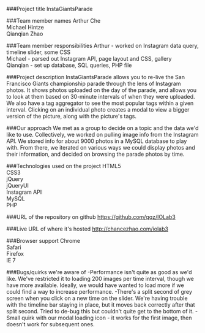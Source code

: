 ###Project title
InstaGiantsParade

###Team member names
Arthur Che  
Michael Hintze  
Qianqian Zhao

###Team member responsibilities
Arthur - worked on Instagram data query, timeline slider, some CSS  
Michael - parsed out Instagram API, page layout and CSS, gallery  
Qianqian - set up database, SQL queries, PHP file

###Project description
InstaGiantsParade allows you to re-live the San Francisco Giants championship parade through the lens of Instagram photos. It shows photos uploaded on the day of the parade, and allows you to look at them based on 30-minute intervals of when they were uploaded. We also have a tag aggregator to see the most popular tags within a given interval. Clicking on an individual photo creates a modal to view a bigger version of the picture, along with the picture's tags. 

###Our approach
We met as a group to decide on a topic and the data we'd like to use. Collectively, we worked on pulling image info from the Instagram API. We stored info for about 9000 photos in a MySQL database to play with. From there, we iterated on various ways we could display photos and their information, and decided on browsing the parade photos by time.

###Technologies used on the project
HTML5  
CSS3  
jQuery  
jQueryUI  
Instagram API  
MySQL  
PHP  

###URL of the repository on github
https://github.com/qqz/IOLab3

###Live URL of where it's hosted
http://chancezhao.com/iolab3

###Browser support
Chrome  
Safari  
Firefox  
IE 7  

###Bugs/quirks we're aware of
-Performance isn't quite as good as we'd like. We've restricted it to loading 200 images per time interval, though we have more available. Ideally, we would have wanted to load more if we could find a way to increase performance.
-There's a split second of grey screen when you click on a new time on the slider. We're having trouble with the timeline bar staying in place, but it moves back correctly after that split second. Tried to de-bug this but couldn't quite get to the bottom of it.
-Small quirk with our modal loading icon - it works for the first image, then doesn't work for subsequent ones.
